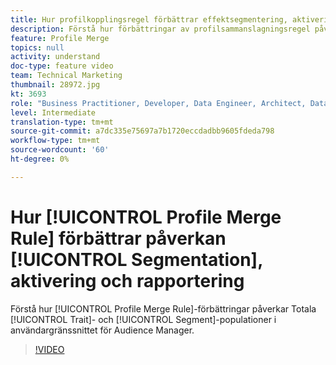 ```yaml
---
title: Hur profilkopplingsregel förbättrar effektsegmentering, aktivering och rapportering
description: Förstå hur förbättringar av profilsammanslagningsregel påverkar totalt intag- och segmentpopulationer i användargränssnittet för Audience Manager
feature: Profile Merge
topics: null
activity: understand
doc-type: feature video
team: Technical Marketing
thumbnail: 28972.jpg
kt: 3693
role: "Business Practitioner, Developer, Data Engineer, Architect, Data Architect, Administrator, Leader"
level: Intermediate
translation-type: tm+mt
source-git-commit: a7dc335e75697a7b1720eccdadbb9605fdeda798
workflow-type: tm+mt
source-wordcount: '60'
ht-degree: 0%

---
```



# Hur [!UICONTROL Profile Merge Rule] förbättrar påverkan [!UICONTROL Segmentation], aktivering och rapportering

Förstå hur [!UICONTROL Profile Merge Rule]-förbättringar påverkar Totala [!UICONTROL Trait]- och [!UICONTROL Segment]-populationer i användargränssnittet för Audience Manager.

>[!VIDEO](https://video.tv.adobe.com/v/28972/?quality=12)
